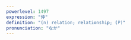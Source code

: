 ```yaml
---
powerlevel: 1497
expression: "仲"
definition: "(n) relation; relationship; (P)"
pronunciation: "なか"
---
```


